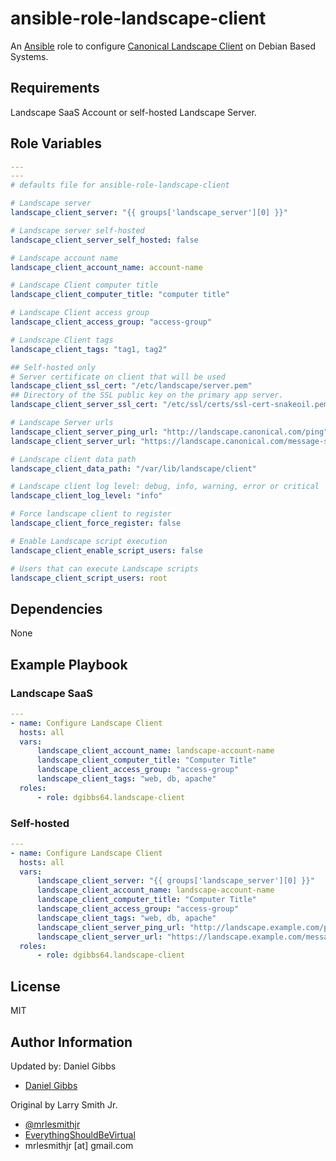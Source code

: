 # ansible-role-landscape-client

An [Ansible](https://www.ansible.com) role to configure [Canonical Landscape Client](https://landscape.canonical.com/) on Debian Based Systems.

## Requirements

Landscape SaaS Account or self-hosted Landscape Server.

## Role Variables

```yaml
---
---
# defaults file for ansible-role-landscape-client

# Landscape server
landscape_client_server: "{{ groups['landscape_server'][0] }}"

# Landscape server self-hosted
landscape_client_server_self_hosted: false

# Landscape account name
landscape_client_account_name: account-name

# Landscape Client computer title
landscape_client_computer_title: "computer title"

# Landscape Client access group
landscape_client_access_group: "access-group"

# Landscape Client tags
landscape_client_tags: "tag1, tag2"

## Self-hosted only
# Server certificate on client that will be used
landscape_client_ssl_cert: "/etc/landscape/server.pem"
## Directory of the SSL public key on the primary app server.
landscape_client_server_ssl_cert: "/etc/ssl/certs/ssl-cert-snakeoil.pem"

# Landscape Server urls
landscape_client_server_ping_url: "http://landscape.canonical.com/ping"
landscape_client_server_url: "https://landscape.canonical.com/message-system"

# Landscape client data path
landscape_client_data_path: "/var/lib/landscape/client"

# Landscape client log level: debug, info, warning, error or critical
landscape_client_log_level: "info"

# Force landscape client to register
landscape_client_force_register: false

# Enable Landscape script execution
landscape_client_enable_script_users: false

# Users that can execute Landscape scripts
landscape_client_script_users: root
```

## Dependencies

None

## Example Playbook

### Landscape SaaS

```yaml
---
- name: Configure Landscape Client
  hosts: all
  vars:
      landscape_client_account_name: landscape-account-name
      landscape_client_computer_title: "Computer Title"
      landscape_client_access_group: "access-group"
      landscape_client_tags: "web, db, apache"
  roles:
      - role: dgibbs64.landscape-client
```

### Self-hosted

```yaml
---
- name: Configure Landscape Client
  hosts: all
  vars:
      landscape_client_server: "{{ groups['landscape_server'][0] }}"
      landscape_client_account_name: landscape-account-name
      landscape_client_computer_title: "Computer Title"
      landscape_client_access_group: "access-group"
      landscape_client_tags: "web, db, apache"
      landscape_client_server_ping_url: "http://landscape.example.com/ping"
      landscape_client_server_url: "https://landscape.example.com/message-system"
  roles:
      - role: dgibbs64.landscape-client
```

## License

MIT

## Author Information

Updated by: Daniel Gibbs

- [Daniel Gibbs](https://danielgibbs.co.uk)

Original by Larry Smith Jr.

- [@mrlesmithjr](https://www.twitter.com/mrlesmithjr)
- [EverythingShouldBeVirtual](http://www.everythingshouldbevirtual.com)
- mrlesmithjr [at] gmail.com

